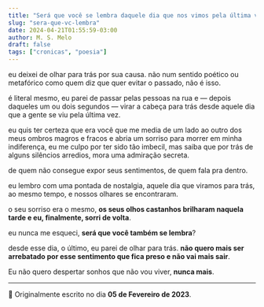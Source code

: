```yaml
---
title: "Será que você se lembra daquele dia que nos vimos pela última vez?"
slug: "sera-que-vc-lembra"
date: 2024-04-21T01:55:59-03:00
author: M. S. Melo
draft: false
tags: ["cronicas", "poesia"]
---
```


eu deixei de olhar para trás por sua causa.
não num sentido poético ou metafórico como quem diz que quer evitar o passado, não é isso.

é literal mesmo, eu parei de passar pelas pessoas na rua e — depois daqueles um ou dois segundos — virar a cabeça para trás desde aquele dia que a gente se viu pela última vez.

eu quis ter certeza que era você que me media de um lado ao outro dos meus ombros magros e fracos e abria um sorriso para morrer em minha indiferença, eu me culpo por ter sido tão imbecil, mas saiba que por trás de alguns silêncios arredios, mora uma admiração secreta.

de quem não consegue expor seus sentimentos, de quem fala pra dentro.

eu lembro com uma pontada de nostalgia, aquele dia que viramos para trás, ao mesmo tempo, e nossos olhares se encontraram.

o seu sorriso era o mesmo, **os seus olhos castanhos brilharam naquela tarde e eu, finalmente, sorri de volta**.

eu nunca me esqueci, **será que você também se lembra**?

desde esse dia, o último, eu parei de olhar para trás.
**não quero mais ser arrebatado por esse sentimento que fica preso e não vai mais sair**.

Eu não quero despertar sonhos que não vou viver, **nunca mais**.

---
📆 Originalmente escrito no dia **05 de Fevereiro de 2023**.
